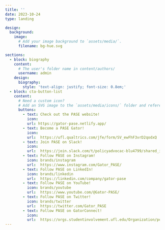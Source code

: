 ```yaml
---
title: ''
date: 2023-10-24
type: landing

design:
  background:
    image:
      # Add your image background to `assets/media/`.
      filename: bg-hue.svg

sections:
  - block: biography
    content:
      # The user's folder name in content/authors/
      username: admin
    design:
      biography:
        style: 'text-align: justify; font-size: 0.8em;'
  - block: cta-button-list
    content:
      # Need a custom icon?
      # Add an SVG image to the `assets/media/icons/` folder and reference it in the `icon` field below
      buttons:
        - text: Check out the PASE website!
          icon: 
          url: https://gator-pase.netlify.app/
        - text: Become a PASE Gator!
          icon: 
          url:  https://ufl.qualtrics.com/jfe/form/SV_ewFhF3vrD2qodxQ
        - text: Join PASE on Slack!
          icon: 
          url:  https://join.slack.com/t/policyadvocac-blu4799/shared_invite/zt-2cyk5p2o5-iK2ORnoLeuh4f5xGhX8i1g
        - text: Follow PASE on Instagram!
          icon: brands/instagram
          url:  https://www.instagram.com/Gator_PASE/
        - text: Follow PASE on LinkedIn!
          icon: brands/linkedin
          url:  https://linkedin.com/company/gator-pase
        - text: Follow PASE on YouTube!
          icon: brands/youtube
          url:  https://www.youtube.com/@Gator-PASE/
        - text: Follow PASE on Twitter!
          icon: brands/twitter
          url:  https://twitter.com/Gator_PASE
        - text: Follow PASE on GatorConnect!
          icon: 
          url:  https://orgs.studentinvolvement.ufl.edu/Organization/policy-advocacy-in-science-and-engineering
---
```

